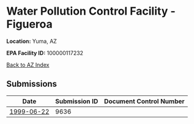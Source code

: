 # Water Pollution Control Facility - Figueroa

**Location:** Yuma, AZ

**EPA Facility ID:** 100000117232

[Back to AZ Index](../../index.md)

## Submissions

| Date | Submission ID | Document Control Number |
|------|--------------|-------------------------|
| [1999-06-22](submissions/9636.md) | 9636 |  |
